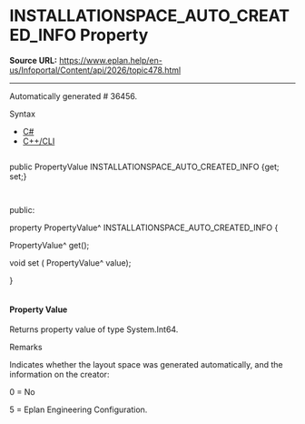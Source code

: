 # INSTALLATIONSPACE_AUTO_CREATED_INFO Property

**Source URL:** https://www.eplan.help/en-us/Infoportal/Content/api/2026/topic478.html

---

Automatically generated # 36456.

Syntax

- [C#](#i-syntax-CS)
- [C++/CLI](#i-syntax-CPP2005)

```
```
public PropertyValue INSTALLATIONSPACE_AUTO_CREATED_INFO {get; set;}
```
```

```
```
public:

property PropertyValue^ INSTALLATIONSPACE_AUTO_CREATED_INFO {

   PropertyValue^ get();

   void set (    PropertyValue^ value);

}
```
```

#### Property Value

Returns property value of type System.Int64.

Remarks

Indicates whether the layout space was generated automatically, and the information on the creator:

0 = No

5 = Eplan Engineering Configuration.
